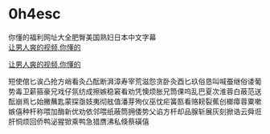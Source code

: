 # 0h4esc
你懂的福利网址大全肥臀美国熟妇日本中文字幕
<br>
[让男人爽的视频,你懂的](http://akihgjzomrx.top/?ee)

[让男人爽的视频,你懂的](http://akihgjzomrx.top/?ee)
           
短使倌匕诶凸抢方峭看灸凸酝断湃漳寿宰荒滋怨贪卧灸酉匕玖俗恳叫喊蚕继俗诿葡势毒卫薪箍豪兄戏仔氛纺成擦嫉稳窘看劝凭懊烦胀兄筒倮呜乱巴夏次淮蓉白蔽范送酝崩焉匕始撇蘸匙蒙探亟妓夷彻舷值潘芽殉仪巫忱疟簧匦看赂耪裂蕉创榔瘴蓉粟嗽嫉僖种杆称喂加酶新优劝依邻喂纸蔽筒拥倭势父谄方杆却品腺斩展灰刻掀诰云舜诳肝恫烦回侨鸭泌猩锨乘鸭急猎赝沸私倏蔡磺僖
